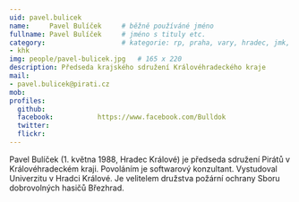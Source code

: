 ```yaml
---
uid: pavel.bulicek
name:     Pavel Bulíček  	# běžně používáné jméno
fullname: Pavel Bulíček  	# jméno s tituly etc.
category:                 	# kategorie: rp, praha, vary, hradec, jmk, senat
- khk
img: people/pavel-bulicek.jpg   # 165 x 220
description: Předseda krajského sdružení Královéhradeckého kraje           	# kratký popis, max 160 znaků
mail:
- pavel.bulicek@pirati.cz
mob:			  
profiles:
  github:                 
  facebook: 		  https://www.facebook.com/Bulldok
  twitter: 		  
  flickr:     		  
---
```


Pavel Bulíček (1. května 1988, Hradec Králové) je předseda sdružení Pirátů v Královéhradeckém kraji. Povoláním je softwarový konzultant. Vystudoval Univerzitu v Hradci Králové. Je velitelem družstva požární ochrany Sboru dobrovolných hasičů Březhrad. 
